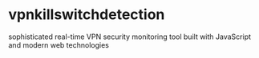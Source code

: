 # vpnkillswitchdetection
sophisticated real-time VPN security monitoring tool built with JavaScript and modern web technologies
